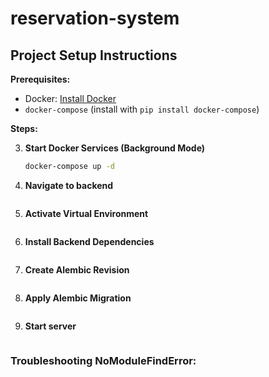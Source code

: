 # reservation-system

## Project Setup Instructions

**Prerequisites:**

* Docker: [Install Docker](https://docs.docker.com/engine/install/)
* `docker-compose` (install with `pip install docker-compose`)

**Steps:**

3. **Start Docker Services (Background Mode)**
   ```bash
   docker-compose up -d

2. **Navigate to backend**
   ```cd backend

3. **Activate Virtual Environment**
    ```source venv/bin/activate

4. **Install Backend Dependencies**
    ```pip install -r backend/requirements.txt

5. **Create Alembic Revision**
    ```alembic revision --autogenerate -m "Create schema and insert test data"

6. **Apply Alembic Migration**
    ```alembic upgrade head

7. **Start server**
    ```python app/main.py

### Troubleshooting NoModuleFindError:
```export PYTHONPATH=/path/to/your/project